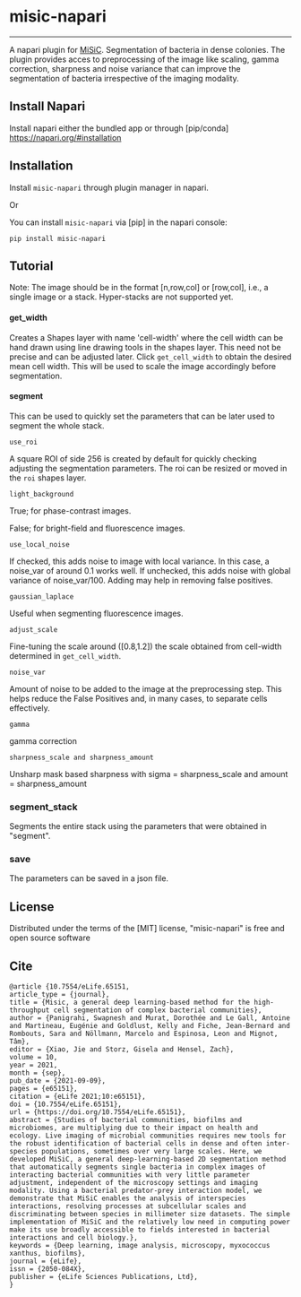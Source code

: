 # misic-napari

<!-- [![License](https://img.shields.io/pypi/l/misic-napari-plugin.svg?color=green)](https://github.com/pswap/misic-napari-plugin/raw/master/LICENSE)
[![PyPI](https://img.shields.io/pypi/v/misic-napari-plugin.svg?color=green)](https://pypi.org/project/misic-napari-plugin)
[![Python Version](https://img.shields.io/pypi/pyversions/misic-napari-plugin.svg?color=green)](https://python.org)
[![tests](https://github.com/pswap/misic-napari-plugin/workflows/tests/badge.svg)](https://github.com/pswap/misic-napari-plugin/actions)
[![codecov](https://codecov.io/gh/pswap/misic-napari-plugin/branch/master/graph/badge.svg)](https://codecov.io/gh/pswap/misic-napari-plugin) -->

----------------------------------

<!--
Don't miss the full getting started guide to set up your new package:
https://github.com/napari/cookiecutter-napari-plugin#getting-started

and review the napari docs for plugin developers:
https://napari.org/docs/plugins/index.html
-->

A napari plugin for [MiSiC](https://elifesciences.org/articles/65151). Segmentation of bacteria in dense colonies. 
The plugin provides acces to preprocessing of the image like scaling, gamma correction, sharpness and noise variance that can improve the segmentation of bacteria irrespective of the imaging modality.

## Install Napari
Install napari either the bundled app or through [pip/conda]
https://napari.org/#installation

## Installation

Install `misic-napari` through plugin manager in napari.

Or

You can install `misic-napari` via [pip] in the napari console:

    pip install misic-napari

## Tutorial
Note: 
The image should be in the format [n,row,col] or [row,col], i.e., a single image or a stack. Hyper-stacks are not supported yet. 

#### get_width


Creates a Shapes layer with name 'cell-width' where the cell width can be hand drawn using line drawing tools in the shapes layer. This need not be precise and can be adjusted later. Click `get_cell_width` to obtain the desired mean cell width. This will be used to scale the image accordingly before segmentation.
 
#### segment

This can be used to quickly set the parameters that can be later used to segment the whole stack.

```
use_roi
```
A square ROI of side 256 is created by default for quickly checking adjusting the segmentation parameters. The roi can be resized or moved in the `roi` shapes layer.

```
light_background
```
True; for phase-contrast images.

False; for bright-field and fluorescence images.

```
use_local_noise
```
If checked, this adds noise to image with local variance. In this case, a noise_var of around 0.1 works well. If unchecked, this adds noise with global variance of noise_var/100. Adding may help in removing false positives.

```
gaussian_laplace
```
Useful when segmenting fluorescence images. 

```
adjust_scale
```
Fine-tuning the scale around ([0.8,1.2]) the scale obtained from cell-width determined in `get_cell_width`.

```
noise_var
```
Amount of noise to be added to the image at the preprocessing step. This helps reduce the False Positives and, in many cases, to separate cells effectively. 
```
gamma
```
gamma correction 

```
sharpness_scale and sharpness_amount
```
Unsharp mask based sharpness with sigma = sharpness_scale and amount = sharpness_amount



### segment_stack
Segments the entire stack using the parameters that were obtained in "segment".


### save
The parameters can be saved in a json file. 

## License

Distributed under the terms of the [MIT] license,
"misic-napari" is free and open source software

## Cite
```
@article {10.7554/eLife.65151,
article_type = {journal},
title = {Misic, a general deep learning-based method for the high-throughput cell segmentation of complex bacterial communities},
author = {Panigrahi, Swapnesh and Murat, Dorothée and Le Gall, Antoine and Martineau, Eugénie and Goldlust, Kelly and Fiche, Jean-Bernard and Rombouts, Sara and Nöllmann, Marcelo and Espinosa, Leon and Mignot, Tâm},
editor = {Xiao, Jie and Storz, Gisela and Hensel, Zach},
volume = 10,
year = 2021,
month = {sep},
pub_date = {2021-09-09},
pages = {e65151},
citation = {eLife 2021;10:e65151},
doi = {10.7554/eLife.65151},
url = {https://doi.org/10.7554/eLife.65151},
abstract = {Studies of bacterial communities, biofilms and microbiomes, are multiplying due to their impact on health and ecology. Live imaging of microbial communities requires new tools for the robust identification of bacterial cells in dense and often inter-species populations, sometimes over very large scales. Here, we developed MiSiC, a general deep-learning-based 2D segmentation method that automatically segments single bacteria in complex images of interacting bacterial communities with very little parameter adjustment, independent of the microscopy settings and imaging modality. Using a bacterial predator-prey interaction model, we demonstrate that MiSiC enables the analysis of interspecies interactions, resolving processes at subcellular scales and discriminating between species in millimeter size datasets. The simple implementation of MiSiC and the relatively low need in computing power make its use broadly accessible to fields interested in bacterial interactions and cell biology.},
keywords = {Deep learning, image analysis, microscopy, myxococcus xanthus, biofilms},
journal = {eLife},
issn = {2050-084X},
publisher = {eLife Sciences Publications, Ltd},
}
```